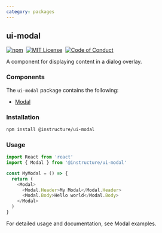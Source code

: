 ```yaml
---
category: packages
---
```


## ui-modal

[![npm][npm]][npm-url]&nbsp;
[![MIT License][license-badge]][license]&nbsp;
[![Code of Conduct][coc-badge]][coc]

A component for displaying content in a dialog overlay.

### Components

The `ui-modal` package contains the following:

- [Modal](#Modal)

### Installation

```sh
npm install @instructure/ui-modal
```

### Usage

```js
import React from 'react'
import { Modal } from '@instructure/ui-modal'

const MyModal = () => {
  return (
    <Modal>
      <Modal.Header>My Modal</Modal.Header>
      <Modal.Body>Hello world</Modal.Body>
    </Modal>
  )
}
```

For detailed usage and documentation, see Modal examples.

[npm]: https://img.shields.io/npm/v/@instructure/ui-modal.svg
[npm-url]: https://npmjs.com/package/@instructure/ui-modal
[license-badge]: https://img.shields.io/npm/l/instructure-ui.svg?style=flat-square
[license]: https://github.com/instructure/instructure-ui/blob/master/LICENSE
[coc-badge]: https://img.shields.io/badge/code%20of-conduct-ff69b4.svg?style=flat-square
[coc]: https://github.com/instructure/instructure-ui/blob/master/CODE_OF_CONDUCT.md
